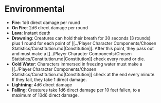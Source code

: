 # Environmental

- **Fire**: 1d6 direct damage per round 
- **On Fire**: 2d6 direct damage per round 
- **Lava**: Instant death 
- **Drowning**: Creatures can hold their breath for 30 seconds (3 rounds) plus 1 round for each point of [[../Player Character Components/Chosen Statistics/Constitution.md\|Constitution]]. After this point, they pass out and must make a [[../Player Character Components/Chosen Statistics/Constitution.md\|Constitution]] check every round or die. 
- **Cold Water**: Characters immersed in freezing water must make a [[../Player Character Components/Chosen Statistics/Constitution.md\|Constitution]] check at the end every minute. If they fail, they take 1 direct damage. 
- **Lightning**: 4d6 direct damage 
- **Falling**: Creatures take 1d6 direct damage per 10 feet fallen, to a maximum of 10d6 direct damage.